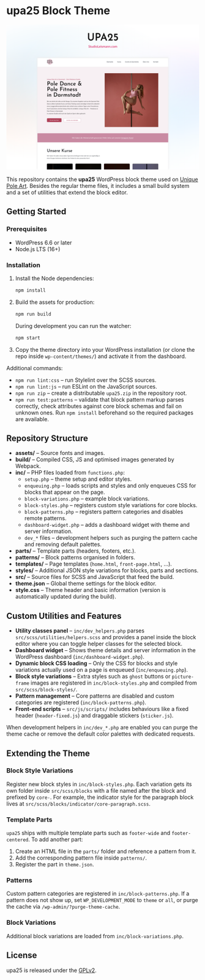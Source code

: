 # upa25 Block Theme

![Theme screenshot](screenshot.png)

This repository contains the **upa25** WordPress block theme used on
[Unique Pole Art](https://poledance-darmstadt.de). Besides the regular theme
files, it includes a small build system and a set of utilities that extend the
block editor.

## Getting Started

### Prerequisites

- WordPress 6.6 or later
- Node.js LTS (16+)

### Installation

1. Install the Node dependencies:
   ```bash
   npm install
   ```
2. Build the assets for production:
   ```bash
   npm run build
   ```
   During development you can run the watcher:
   ```bash
   npm start
   ```
3. Copy the theme directory into your WordPress installation (or clone the repo
   inside `wp-content/themes/`) and activate it from the dashboard.

Additional commands:

- `npm run lint:css` – run Stylelint over the SCSS sources.
- `npm run lint:js` – run ESLint on the JavaScript sources.
- `npm run zip` – create a distributable `upa25.zip` in the repository root.
- `npm run test:patterns` – validate that block pattern markup parses correctly,
  check attributes against core block schemas and fail on unknown ones. Run
  `npm install` beforehand so the required packages are available.

## Repository Structure

- **assets/** – Source fonts and images.
- **build/** – Compiled CSS, JS and optimised images generated by Webpack.
- **inc/** – PHP files loaded from `functions.php`:
  - `setup.php` – theme setup and editor styles.
  - `enqueuing.php` – loads scripts and styles and only enqueues CSS for blocks that appear on the page.
  - `block-variations.php` – example block variations.
  - `block-styles.php` – registers custom style variations for core blocks.
  - `block-patterns.php` – registers pattern categories and disables remote patterns.
  - `dashboard-widget.php` – adds a dashboard widget with theme and server information.
  - `dev_*` files – development helpers such as purging the pattern cache and removing default palettes.
- **parts/** – Template parts (headers, footers, etc.).
- **patterns/** – Block patterns organised in folders.
- **templates/** – Page templates (`home.html`, `front-page.html`, …).
- **styles/** – Additional JSON style variations for blocks, parts and sections.
- **src/** – Source files for SCSS and JavaScript that feed the build.
- **theme.json** – Global theme settings for the block editor.
- **style.css** – Theme header and basic information (version is automatically updated during the build).

## Custom Utilities and Features

- **Utility classes panel** – `inc/dev_helpers.php` parses
  `src/scss/utilities/helpers.scss` and provides a panel inside the block editor
  where you can toggle helper classes for the selected block.
- **Dashboard widget** – Shows theme details and server information in the
  WordPress dashboard (`inc/dashboard-widget.php`).
- **Dynamic block CSS loading** – Only the CSS for blocks and style variations
  actually used on a page is enqueued (`inc/enqueuing.php`).
 - **Block style variations** – Extra styles such as `ghost` buttons or `picture-frame` images are registered in `inc/block-styles.php` and compiled from `src/scss/block-styles/`.
 - **Pattern management** – Core patterns are disabled and custom categories are registered (`inc/block-patterns.php`).
 - **Front‑end scripts** – `src/js/scripts/` includes behaviours like a fixed header (`header-fixed.js`) and draggable stickers (`sticker.js`).

When development helpers in `inc/dev_*.php` are enabled you can purge the theme
cache or remove the default color palettes with dedicated requests.

## Extending the Theme

### Block Style Variations

Register new block styles in `inc/block-styles.php`. Each variation gets its own
folder inside `src/scss/blocks` with a file named after the block and prefixed by
`core-`. For example, the indicator style for the paragraph block lives at
`src/scss/blocks/indicator/core-paragraph.scss`.

### Template Parts

`upa25` ships with multiple template parts such as `footer-wide` and
`footer-centered`. To add another part:

1. Create an HTML file in the `parts/` folder and reference a pattern from it.
2. Add the corresponding pattern file inside `patterns/`.
3. Register the part in `theme.json`.

### Patterns

Custom pattern categories are registered in `inc/block-patterns.php`. If a
pattern does not show up, set `WP_DEVELOPMENT_MODE` to `theme` or `all`, or purge
the cache via `/wp-admin/?purge-theme-cache`.

### Block Variations

Additional block variations are loaded from `inc/block-variations.php`.

## License

upa25 is released under the [GPLv2](LICENSE).
